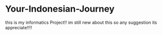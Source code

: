 # Your-Indonesian-Journey
this is my informatics Project!! im still new about this so any suggestion its appreciate!!!!
